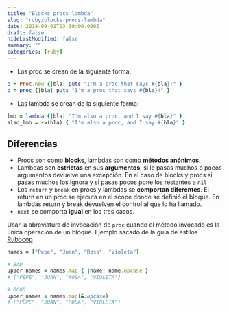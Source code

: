 ```yaml
---
title: "Blocks procs lambda"
slug: "ruby/blocks-procs-lambda"
date: 2018-09-01T23:00:00.000Z
draft: false
hideLastModified: false
summary: ""
categories: [ruby]
---
```


<!-- DONE -->


  - Los proc se crean de la siguiente forma:

```ruby
p = Proc.new {|bla| puts "I'm a proc that says #{bla}!" }
p = proc {|bla| puts "I'm a proc that says #{bla}!" }
```

  - Las lambda se crean de la siguiente forma:

```ruby
lmb = lambda {|bla| "I'm also a proc, and I say #{bla}" }
also_lmb = ->(bla) { "I'm also a proc, and I say #{bla}" }
```

Diferencias
--------------------------------------------------------------------------------

  - Procs son como __blocks__, lambdas son como __métodos anónimos__.
  - Lambdas son __estrictas__ en sus __argumentos__, si le pasas muchos o pocos
  argumentos devuelve una excepción. En el caso de blocks y procs si pasas muchos
  los ignora y si pasas pocos pone los restantes a `nil`
  - Los `return` y `break` en procs y lambdas se __comportan diferentes__. El
  return en un proc se ejecuta en el scope donde se definió el bloque. En lambdas
  return y break devuelven el control al que lo ha llamado.
  - `next` se comporta __igual__ en los tres casos.

  Usar la abreviatura de invocación de `proc`  cuando el método invocado es la
  única operación de un bloque. Ejemplo sacado de la guía de estilos [Rubocop]

  [Rubocop]: https://github.com/rubocop-hq/ruby-style-guide#single-action-blocks

```ruby
names = ["Pepe", "Juan", "Rosa", "Violeta"]

# BAD
upper_names = names.map { |name| name.upcase }
# ["PEPE", "JUAN", "ROSA", "VIOLETA"]

# GOOD
upper_names = names.map(&:upcase)
# ["PEPE", "JUAN", "ROSA", "VIOLETA"]
```

